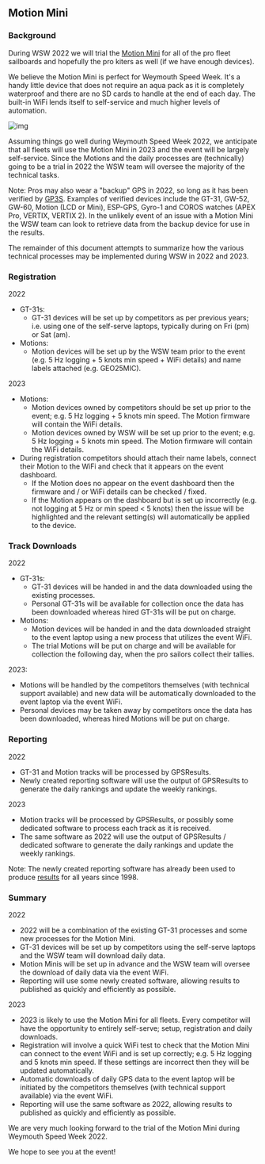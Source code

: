 ## Motion Mini

### Background

During WSW 2022 we will trial the [Motion Mini](https://logiqx.github.io/gps-guides/devices/motion/mini/) for all of the pro fleet sailboards and hopefully the pro kiters as well (if we have enough devices).

We believe the Motion Mini is perfect for Weymouth Speed Week. It's a handy little device that does not require an aqua pack as it is completely waterproof and there are no SD cards to handle at the end of each day. The built-in WiFi lends itself to self-service and much higher levels of automation.



![img](https://logiqx.github.io/gps-guides/devices/motion/mini/img/mini.jpg)



Assuming things go well during Weymouth Speed Week 2022, we anticipate that all fleets will use the Motion Mini in 2023 and the event will be largely self-service. Since the Motions and the daily processes are (technically) going to be a trial in 2022 the WSW team will oversee the majority of the technical tasks.

Note: Pros may also wear a "backup" GPS in 2022, so long as it has been verified by [GP3S](https://www.gps-speedsurfing.com/default.aspx?mnu=item&item=GPSInfo). Examples of verified devices include the GT-31, GW-52, GW-60, Motion (LCD or Mini), ESP-GPS, Gyro-1 and COROS watches (APEX Pro, VERTIX, VERTIX 2). In the unlikely event of an issue with a Motion Mini the WSW team can look to retrieve data from the backup device for use in the results.



The remainder of this document attempts to summarize how the various technical processes may be implemented during WSW in 2022 and 2023.



### Registration

2022

- GT-31s:
  - GT-31 devices will be set up by competitors as per previous years; i.e. using one of the self-serve laptops, typically during on Fri (pm) or Sat (am).
- Motions:
  - Motion devices will be set up by the WSW team prior to the event (e.g. 5 Hz logging + 5 knots min speed + WiFi details) and name labels attached (e.g. GEO25MIC).

2023

- Motions:
  - Motion devices owned by competitors should be set up prior to the event; e.g. 5 Hz logging + 5 knots min speed. The Motion firmware will contain the WiFi details.
  - Motion devices owned by WSW will be set up prior to the event; e.g. 5 Hz logging + 5 knots min speed. The Motion firmware will contain the WiFi details.
- During registration competitors should attach their name labels, connect their Motion to the WiFi and check that it appears on the event dashboard.
  - If the Motion does no appear on the event dashboard then the firmware and / or WiFi details can be checked / fixed.
  - If the Motion appears on the dashboard but is set up incorrectly (e.g. not logging at 5 Hz or min speed < 5 knots) then the issue will be highlighted and the relevant setting(s) will automatically be applied to the device.



### Track Downloads

2022

- GT-31s:
  - GT-31 devices will be handed in and the data downloaded using the existing processes.
  - Personal GT-31s will be available for collection once the data has been downloaded whereas hired GT-31s will be put on charge.
- Motions:
  - Motion devices will be handed in and the data downloaded straight to the event laptop using a new process that utilizes the event WiFi.
  - The trial Motions will be put on charge and will be available for collection the following day, when the pro sailors collect their tallies.

2023:

- Motions will be handled by the competitors themselves (with technical support available) and new data will be automatically downloaded to the event laptop via the event WiFi.
- Personal devices may be taken away by competitors once the data has been downloaded, whereas hired Motions will be put on charge.



### Reporting

2022

- GT-31 and Motion tracks will be processed by GPSResults.
- Newly created reporting software will use the output of GPSResults to generate the daily rankings and update the weekly rankings.

2023

- Motion tracks will be processed by GPSResults, or possibly some dedicated software to process each track as it is received.
- The same software as 2022 will use the output of GPSResults / dedicated software to generate the daily rankings and update the weekly rankings.

Note: The newly created reporting software has already been used to produce [results](https://logiqx.github.io/wsw-results/results/index.html) for all years since 1998.



### Summary

2022

- 2022 will be a combination of the existing GT-31 processes and some new processes for the Motion Mini.
- GT-31 devices will be set up by competitors using the self-serve laptops and the WSW team will download daily data.
- Motion Minis will be set up in advance and the WSW team will oversee the download of daily data via the event WiFi.
- Reporting will use some newly created software, allowing results to published as quickly and efficiently as possible.

2023

- 2023 is likely to use the Motion Mini for all fleets. Every competitor will have the opportunity to entirely self-serve; setup, registration and daily downloads.
- Registration will involve a quick WiFi test to check that the Motion Mini can connect to the event WiFi and is set up correctly; e.g. 5 Hz logging and 5 knots min speed. If these settings are incorrect then they will be updated automatically.
- Automatic downloads of daily GPS data to the event laptop will be initiated by the competitors themselves (with technical support available) via the event WiFi.
- Reporting will use the same software as 2022, allowing results to published as quickly and efficiently as possible.



We are very much looking forward to the trial of the Motion Mini during Weymouth Speed Week 2022.

We hope to see you at the event!
